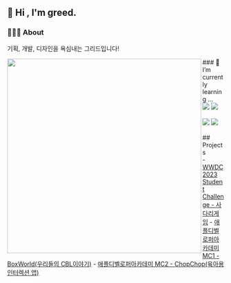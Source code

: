 <div align="left">

## 👋 Hi , I'm greed.
### 👨🏻‍💻  About
기획, 개발, 디자인을 욕심내는 그리드입니다!   

<img align = "left" src = "https://github-readme-stats.vercel.app/api?username=greeddk&show_icons=true&theme=buefy" width = 450/>

<div align=left> 
 ### 🌱 I’m currently learning ...   
 <br>
<img src="https://img.shields.io/badge/swift-F05138?style=for-the-badge&logo=swift&logoColor=white">
<img src="https://img.shields.io/badge/java-007396?style=for-the-badge&logo=java&logoColor=white">     
 </br>

<br>
<img src="https://img.shields.io/badge/github-181717?style=for-the-badge&logo=github&logoColor=white">
<img src="https://img.shields.io/badge/git-F05032?style=for-the-badge&logo=git&logoColor=white"> 
<br/>       
  
</div>

<br>
##  Projects     
<br/>
 - <a href="[https://github.com/Greeddk/WWDC2023]">WWDC2023 Student Challenge - 사다리게임</a>  
 - <a href="[https://github.com/Greeddk/BoxWorld.git]">애플디벨로퍼아카데미 MC1 - BoxWorld(우리들의 CBL이야기)</a>     
 - <a href="[https://github.com/MC2-Team7]">애플디벨로퍼아카데미 MC2 - ChopChop(육아용 인터렉션 앱)</a>      
  
  
